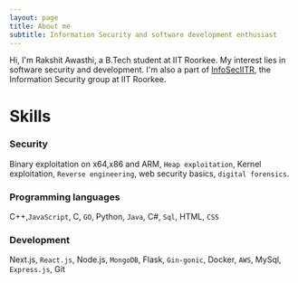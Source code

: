 ```yaml
---
layout: page
title: About me
subtitle: Information Security and software development enthusiast
---
```


Hi, I'm Rakshit Awasthi, a B.Tech student at IIT Roorkee. 
My interest lies in software security and development. I'm also a part of [InfoSecIITR](https://infoseciitr.in), the Information Security group at IIT Roorkee.

# Skills
### Security
Binary exploitation on x64,x86 and ARM, `Heap exploitation`, Kernel exploitation, `Reverse engineering`, web security basics, `digital forensics`.

### Programming languages
C++,`JavaScript`, C, `GO`, Python, `Java`, C#, `Sql`, HTML, `CSS`
### Development
Next.js, `React.js`, Node.js, `MongoDB`, Flask, `Gin-gonic`, Docker, `AWS`, MySql, `Express.js`, Git
